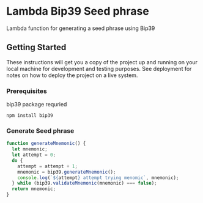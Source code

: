# Lambda Bip39 Seed phrase

Lambda function for generating a seed phrase using Bip39

## Getting Started

These instructions will get you a copy of the project up and running on your local machine for development and testing purposes. See deployment for notes on how to deploy the project on a live system.

### Prerequisites

bip39 package requried

```
npm install bip39
```

### Generate Seed phrase

```javascript
function generateMnemonic() {
  let mnemonic;
  let attempt = 0;
  do {
    attempt = attempt + 1;
    mnemonic = bip39.generateMnemonic();
    console.log(`${attempt} attempt trying menomic`, mnemonic);
  } while (bip39.validateMnemonic(mnemonic) === false);
  return mnemonic;
}
```
